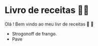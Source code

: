 # Livro de receitas :man_cook:

Olá ! Bem vindo ao meu livr de receitas :wave: :wave:

- Strogonoff de frango.
- Pave
